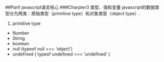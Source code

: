 ##PartI javascript语言核心
###Charpter3 类型、值和变量
javascript的数据类型分为两类：原始类型（primitive type）和对象类型（object type）.
1.  primitive type
* Number
* String
* boolean
* null      (typeof null === 'object')
* undefined ( typeof undefined === 'undefined' )
